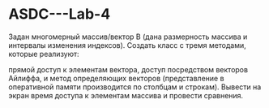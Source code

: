 # ASDC---Lab-4

Задан многомерный массив/вектор B (дана размерность массива и интервалы изменения индексов). Создать класс с тремя методами, которые реализуют:

прямой доступ к элементам вектора,
доступ посредством векторов Айлиффа, и
метод определяющих векторов (представление в оперативной памяти производится по столбцам и строкам).
Вывести на экран время доступа к элементам массива и провести сравнения.
